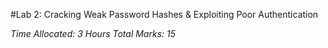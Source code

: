 #Lab 2: Cracking Weak Password Hashes & Exploiting Poor Authentication

*Time Allocated: 3 Hours
Total Marks: 15*